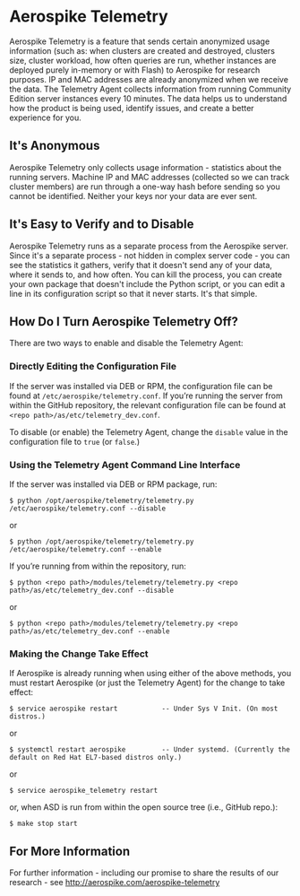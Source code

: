# Aerospike Telemetry

Aerospike Telemetry is a feature that sends certain anonymized usage information (such as: when clusters are created and destroyed, clusters size, cluster workload, how often queries are run, whether instances are deployed purely in-memory or with Flash) to Aerospike for research purposes. IP and MAC addresses are already anonymized when we receive the data. The Telemetry Agent collects information from running Community Edition server instances every 10 minutes. The data helps us to understand how the product is being used, identify issues, and create a better experience for you.

## It's Anonymous

Aerospike Telemetry only collects usage information - statistics about the running servers. Machine IP and MAC addresses (collected so we can track cluster members) are run through a one-way hash before sending so you cannot be identified. Neither your keys nor your data are ever sent.

## It's Easy to Verify and to Disable

Aerospike Telemetry runs as a separate process from the Aerospike server. Since it's a separate process - not hidden in complex server code - you can see the statistics it gathers, verify that it doesn't send any of your data, where it sends to, and how often. You can kill the process, you can create your own package that doesn't include the Python script, or you can edit a line in its configuration script so that it never starts. It's that simple.

## How Do I Turn Aerospike Telemetry Off?

There are two ways to enable and disable the Telemetry Agent:

### Directly Editing the Configuration File

If the server was installed via DEB or RPM, the configuration file can be found at `/etc/aerospike/telemetry.conf`. If you’re running the server from within the GitHub repository, the relevant configuration file can be found at `<repo path>/as/etc/telemetry_dev.conf`.

To disable (or enable) the Telemetry Agent, change the `disable` value in the configuration file to `true` (or `false`.)

### Using the Telemetry Agent Command Line Interface

If the server was installed via DEB or RPM package, run:

	$ python /opt/aerospike/telemetry/telemetry.py /etc/aerospike/telemetry.conf --disable

or

	$ python /opt/aerospike/telemetry/telemetry.py /etc/aerospike/telemetry.conf --enable

If you’re running from within the repository, run:

	$ python <repo path>/modules/telemetry/telemetry.py <repo path>/as/etc/telemetry_dev.conf --disable

or

	$ python <repo path>/modules/telemetry/telemetry.py <repo path>/as/etc/telemetry_dev.conf --enable

### Making the Change Take Effect

If Aerospike is already running when using either of the above methods, you must restart Aerospike (or just the Telemetry Agent) for the change to take effect:

	$ service aerospike restart           -- Under Sys V Init. (On most distros.)

or

	$ systemctl restart aerospike         -- Under systemd. (Currently the default on Red Hat EL7-based distros only.)

or

	$ service aerospike_telemetry restart

or, when ASD is run from within the open source tree (i.e., GitHub repo.):

	$ make stop start

## For More Information

For further information - including our promise to share the results of our research - see <http://aerospike.com/aerospike-telemetry>
